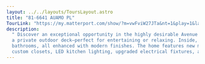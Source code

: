 ```yaml
---
layout: ../../layouts/ToursLayout.astro
title: "81-6641 AUAMO PL"
TourLink: "https://my.matterport.com/show/?m=vwFviW27JTa&nt=1&play=1&lang=en"
description:
  " Discover an exceptional opportunity in the highly desirable Avenue One community of Irvine. This beautifully upgraded first-floor residence offers an open-concept layout that seamlessly connects the kitchen, dining, and living areas to
  a private outdoor deck—perfect for entertaining or relaxing. Inside, you’ll find two spacious bedrooms and two upgraded
  bathrooms, all enhanced with modern finishes. The home features new modern flooring throughout, fresh interior paint,
  custom closets, LED kitchen lighting, upgraded electrical fixtures, and new baseboards."
---
```

